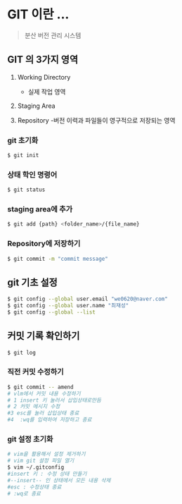 # GIT 이란 ...
> 분산 버전 관리 시스템


## GIT 의 3가지 영역
1. Working Directory
    - 실제 작업 영역
2. Staging Area

3. Repository
    -버전 이력과 파일들이 영구적으로 저장되는 영역

### git 초기화
```bash
$ git init
```


### 상태 학인 명령어
```bash
$ git status
```

### staging area에 추가
```bash
$ git add {path} <folder_name>/{file_name}
```

### Repository에 저장하기
```bash
$ git commit -m "commit message"
```

## git 기초 설정
```bash
$ git config --global user.email "we0620@naver.com"
$ git config --global user.name "최재성"
$ git config --global --list
```

## 커밋 기록 확인하기
```bash
$ git log 
```

### 직전 커밋 수정하기
```bash
$ git commit -- amend
# vlm에서 커밋 내용 수정하기
# 1 insert 키 눌러서 삽입상태로만듬
# 2 커밋 메시지 수정
#3 esc를 눌러 삽입상태 종료
#4  :wq를 입력하여 저장하고 종료
```

### git 설정 초기화
```bash
# vim을 활용해서 설정 제거하기
# vim git 설정 파일 열기
$ vim ~/.gitconfig
#insert 키 : 수정 상태 만들기
#--insert-- 인 상태에서 모든 내용 삭제
#esc : 수정상태 종료
# :wq로 종료
```




